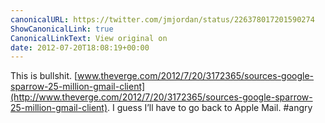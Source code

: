 ```yaml
---
canonicalURL: https://twitter.com/jmjordan/status/226378017201590274
ShowCanonicalLink: true
CanonicalLinkText: View original on
date: 2012-07-20T18:08:19+00:00
---
```

This is bullshit. [www.theverge.com/2012/7/20/3172365/sources-google-sparrow-25-million-gmail-client](http://www.theverge.com/2012/7/20/3172365/sources-google-sparrow-25-million-gmail-client). I guess I’ll have to go back to Apple Mail. #angry
